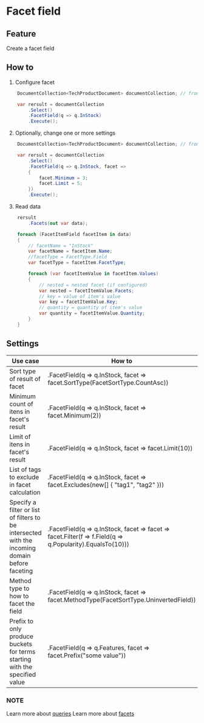 # Facet field

## Feature

Create a facet field

## How to

1.  Configure facet

```csharp
	DocumentCollection<TechProductDocument> documentCollection; // from DI

    var rersult = documentCollection
        .Select()
        .FacetField(q => q.InStock)
		.Execute();
```

2.  Optionally, change one or more settings

```csharp
	DocumentCollection<TechProductDocument> documentCollection; // from DI

    var rersult = documentCollection
        .Select()
        .FacetField(q => q.InStock, facet =>
        {
            facet.Minimum = 3;
            facet.Limit = 5;
        })
		.Execute();
```

3.  Read data

```csharp
	rersult
		.Facets(out var data);

    foreach (FacetItemField facetItem in data)
    {
        // facetName = "InStock"
        var facetName = facetItem.Name;
        //facetType = FacetType.Field
        var facetType = facetItem.FacetType;

        foreach (var facetItemValue in facetItem.Values)
        {
            // nested = nested facet (if configured)
            var nested = facetItemValue.Facets;
            // key = value of item's value
            var key = facetItemValue.Key;
            // quantity = quantity of item's value
            var quantity = facetItemValue.Quantity;
        }
    }
```

## Settings

| Use case                                                                                       | How to                                                                                                    |
| ---------------------------------------------------------------------------------------------- | --------------------------------------------------------------------------------------------------------- |
| Sort type of result of facet                                                                   | .FacetField(q => q.InStock, facet => facet.SortType(FacetSortType.CountAsc))                              |
| Minimum count of itens in facet's result                                                       | .FacetField(q => q.InStock, facet => facet.Minimum(2))                                                    |
| Limit of itens in facet's result                                                               | .FacetField(q => q.InStock, facet => facet.Limit(10))                                                     |
| List of tags to exclude in facet calculation                                                   | .FacetField(q => q.InStock, facet => facet.Excludes(new\[] { "tag1", "tag2" }))                           |
| Specify a filter or list of filters to be intersected with the incoming domain before faceting | .FacetField(q => q.InStock, facet => facet => facet.Filter(f => f.Field(q => q.Popularity).EqualsTo(10))) |
| Method type to how to facet the field                                                          | .FacetField(q => q.InStock, facet => facet.MethodType(FacetSortType.UninvertedField))                     |
| Prefix to only produce buckets for terms starting with the specified value                     | .FacetField(q => q.Features, facet => facet.Prefix("some value"))                                         |

### NOTE

Learn more about [queries](https://solr-express.gitbook.io/solr-express/tutorials/basic-features/queries)
Learn more about [facets](http://yonik.com/json-facet-api/#Terms_Facet)
